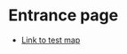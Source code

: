 # Entrance page


 - [Link to test map](https://TI-MutaNET.github.io/TI-MutaNET-namnguyen0510/results/BI_SCORE_MiniLM-12.html)


